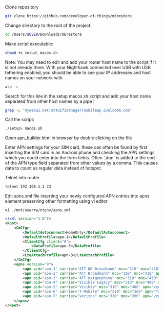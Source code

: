 Clone repository

```bash
git clone https://github.com/developer-of-things/m6restore
```

Change directory to the root of the project:
```bash
cd /Users/$USER/Downloads/m6restore
```

Make script executable:
```bash
chmod +x setup\ macos.sh
```

Note: You may need to edit and add your router host name to the script if it is not already there.
With your Nighthawk connected over USB with USB tethering enabled, you should be able to see your IP addresses and host names on your network with 
```bash
arp -a
```

Search for this line in the setup macos.sh script and add your host name separated from other host names by a pipe |
```bash
grep -E "mywebui.net|attwifimanager|mobileap.qualcomm.com"
```

Call the script:
```bash
./setup\ macos.sh
```
Open apn_builder.html in browser by double clicking on the file

Enter APN settings for your SIM card, these can often be found by first inserting the SIM card in an Android phone and checking the APN settings which you could enter into the form fields.
Often ',dun' is added to the end of the APN type field separated from other values by a comma.  This causes data to count as regular data instead of hotspot.

Telnet into router

```bash
telnet 192.168.1.1 23
```

Edit apns.xml file inserting your newly configured APN entries into apns element preserving other formatting using vi editor
```
vi ./mnt/userrw/ntgnv/apns.xml
```

``` xml
<?xml version="1.0"?>
<Root>
    <CmCfg>
        <DefaultAutoconnect>HomeOnly</DefaultAutoconnect>
        <DefaultProfile>apn-1</DefaultProfile>
        <ClientCfg client="0">
            <DataProfile>apn-3</DataProfile>
        </ClientCfg>
        <LteAttachProfile>apn-3</LteAttachProfile>
    </CmCfg>
    <apns version="8">
        <apn pid="apn-1" carrier="ATT NR Broadband" mcc="310" mnc="410" apn="nrbroadband" type="default,dun,supl,mms,fota" protocol="IPV4V6" mvno_type="gid" mvno_match_data="S" />
        <apn pid="apn-2" carrier="ATT Broadband" mcc="310" mnc="410" apn="broadband" type="default,dun,supl,mms,fota" protocol="IPV4V6" />
        <apn pid="apn-3" carrier="ATT nxtgenphone" mcc="310" mnc="410" apn="nxtgenphone" type="default,dun,supl,mms,fota" protocol="IPV4V6" />
        <apn pid="apn-4" carrier="Visible Legacy" mcc="310" mnc="480" apn="VSBLINTERNET" type="default,dun,supl,mms,fota" protocol="IPV4V6" mvno_type="gid"/>
        <apn pid="apn-5" carrier="Visible" mcc="310" mnc="480" apn="vzwinternet" type="default,dun,supl,mms,fota" protocol="IPV4V6" mvno_type="gid"/>
        <apn pid="apn-6" carrier="T-Mobile" mcc="310" mnc="260" apn="fast.t-mobile.com" type="default,dun,supl,mms,fota" protocol="IPv6" mvno_type="gid"/>
        <apn pid="apn-7" carrier="Verizon" mcc="310" mnc="260" apn="vzwinternet" type="default,dun,supl,mms,fota" protocol="IPv6" mvno_type="gid"/>
    </apns>
</Root>
```